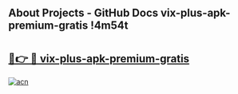 ## About Projects - GitHub Docs vix-plus-apk-premium-gratis !4m54t

# <h2><a href="https://andorid.site?title=vix-plus-apk-premium-gratis&ref=19M">🔗👉 🔴 vix-plus-apk-premium-gratis</a></h2>

[![acn](https://github.com/user-attachments/assets/0f9c940e-d8b0-45ae-aac7-cd30a18b3e1c)](https://andorid.site?title=vix-plus-apk-premium-gratis&ref=19M)

